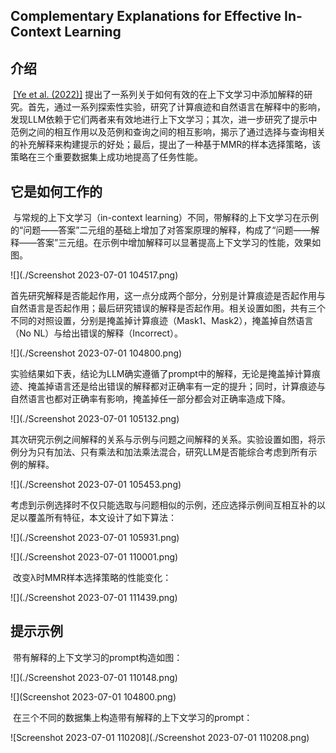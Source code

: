 ## Complementary Explanations for Effective In-Context Learning



## 介绍

​		[\[Ye et al. (2022)\]](https://arxiv.org/abs/2211.13892) 提出了一系列关于如何有效的在上下文学习中添加解释的研究。首先，通过一系列探索性实验，研究了计算痕迹和自然语言在解释中的影响，发现LLM依赖于它们两者来有效地进行上下文学习；其次，进一步研究了提示中范例之间的相互作用以及范例和查询之间的相互影响，揭示了通过选择与查询相关的补充解释来构建提示的好处；最后，提出了一种基于MMR的样本选择策略，该策略在三个重要数据集上成功地提高了任务性能。

## 它是如何工作的

​		与常规的上下文学习（in-context learning）不同，带解释的上下文学习在示例的“问题——答案”二元组的基础上增加了对答案原理的解释，构成了“问题——解释——答案”三元组。在示例中增加解释可以显著提高上下文学习的性能，效果如图。

![](./Screenshot 2023-07-01 104517.png)

​		首先研究解释是否能起作用，这一点分成两个部分，分别是计算痕迹是否起作用与自然语言是否起作用；最后研究错误的解释是否起作用。相关设置如图，共有三个不同的对照设置，分别是掩盖掉计算痕迹（Mask1、Mask2），掩盖掉自然语言（No NL）与给出错误的解释（Incorrect）。

![](./Screenshot 2023-07-01 104800.png)

​		实验结果如下表，结论为LLM确实遵循了prompt中的解释，无论是掩盖掉计算痕迹、掩盖掉语言还是给出错误的解释都对正确率有一定的提升；同时，计算痕迹与自然语言也都对正确率有影响，掩盖掉任一部分都会对正确率造成下降。

![](./Screenshot 2023-07-01 105132.png)

​		其次研究示例之间解释的关系与示例与问题之间解释的关系。实验设置如图，将示例分为只有加法、只有乘法和加法乘法混合，研究LLM是否能综合考虑到所有示例的解释。

![](./Screenshot 2023-07-01 105453.png)

​		考虑到示例选择时不仅只能选取与问题相似的示例，还应选择示例间互相互补的以足以覆盖所有特征，本文设计了如下算法：

![](./Screenshot 2023-07-01 105931.png)

![](./Screenshot 2023-07-01 110001.png)

​		改变λ时MMR样本选择策略的性能变化：

![](./Screenshot 2023-07-01 111439.png)

## 提示示例

​		带有解释的上下文学习的prompt构造如图：

![](./Screenshot 2023-07-01 110148.png)

![](Screenshot 2023-07-01 104800.png)

​		在三个不同的数据集上构造带有解释的上下文学习的prompt：

![Screenshot 2023-07-01 110208](./Screenshot 2023-07-01 110208.png)